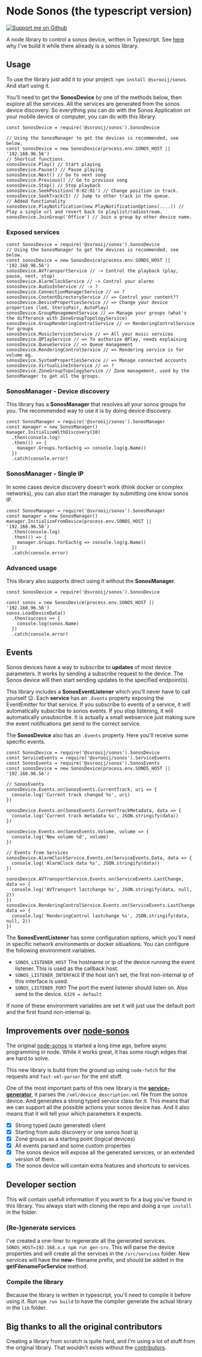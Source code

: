 # Node Sonos (the typescript version)

[![Support me on Github][badge_sponsor]][link_sponsor]

A node library to control a sonos device, written in Typescript. See [here](#improvements-over-node-sonos) why I've build it while there already is a sonos library.

## Usage

To use the library just add it to your project. `npm install @svrooij/sonos`. And start using it.

You'll need to get the **SonosDevice** by one of the methods below, then explore all the services. All the services are generated from the sonos device discovery. So everything you can do with the Sonos Application on your mobile device or computer, you can do with this library.

```node
const SonosDevice = require('@svrooij/sonos').SonosDevice

// Using the SonosManager to get the devices is recommended, see below.
const sonosDevice = new SonosDevice(process.env.SONOS_HOST || '192.168.96.56')
// Shortcut functions.
sonosDevice.Play() // Start playing
sonosDevice.Pause() // Pause playing
sonosDevice.Next() // Go to next song
sonosDevice.Previous() // Go to previous song
sonosDevice.Stop() // Stop playback
sonosDevice.SeekPosition('0:02:01') // Change position in track.
sonosDevice.SeekTrack(5) // Jump to other track in the queue.
// Added functionality
sonosDevice.PlayNotification(new PlayNotificationOptions(....)) // Play a single url and revert back to playlist/radiostream.
sonosDevice.JoinGroup('Office') // Join a group by other device name.
```

### Exposed services

```node
const SonosDevice = require('@svrooij/sonos').SonosDevice
// Using the SonosManager to get the devices is recommended, see below.
const sonosDevice = new SonosDevice(process.env.SONOS_HOST || '192.168.96.56')
sonosDevice.AVTransportService // -> Control the playback (play, pause, next, stop)
sonosDevice.AlarmClockService // -> Control your alarms
sonosDevice.AudioInService // -> ?
sonosDevice.ConnectionManagerService // => ?
sonosDevice.ContentDirectoryService // => Control your content??
sonosDevice.DevicePropertiesService // => Change your device properties (led, SterioPair, AutoPlay)
sonosDevice.GroupManagementService // => Manage your groups (what's the differance with ZoneGroupTopologyService)
sonosDevice.GroupRenderingControlService // => RenderingControlService for groups
sonosDevice.MusicServicesService // => All your music services
sonosDevice.QPlayService // => To authorize QPlay, needs explaining
sonosDevice.QueueService // => Queue management
sonosDevice.RenderingControlService // => Rendering service is for volume eg.
sonosDevice.SystemPropertiesService // => Manage connected accounts
sonosDevice.VirtualLineInService // => ?
sonosDevice.ZoneGroupTopologyService // Zone management, used by the SonosManager to get all the groups.
```

### SonosManager - Device discovery

This library has a **SonosManager** that resolves all your sonos groups for you. The recommended way to use it is by doing device discovery.

```node
const SonosManager = require('@svrooij/sonos').SonosManager
const manager = new SonosManager()
manager.InitializeWithDiscovery(10)
  .then(console.log)
  .then(() => {
    manager.Groups.forEach(g => console.log(g.Name))
  })
  .catch(console.error)
```

### SonosManager - Single IP

In some cases device discovery doesn't work (think docker or complex networks), you can also start the manager by submitting one know sonos IP.

```node
const SonosManager = require('@svrooij/sonos').SonosManager
const manager = new SonosManager()
manager.InitializeFromDevice(process.env.SONOS_HOST || '192.168.96.56')
  .then(console.log)
  .then(() => {
    manager.Groups.forEach(g => console.log(g.Name))
  })
  .catch(console.error)
```

### Advanced usage

This library also supports direct using it without the **SonosManager**.

```node
const SonosDevice = require('@svrooij/sonos').SonosDevice

const sonos = new SonosDevice(process.env.SONOS_HOST || '192.168.96.56')
sonos.LoadDeviceData()
  .then(success => {
    console.log(sonos.Name)
  })
  .catch(console.error)
```

## Events

Sonos devices have a way to subscribe to **updates** of most device parameters. It works by sending a subscribe request to the device. The Sonos device will then start sending updates to the specified endpoint(s).

This library includes a **SonosEventListener** which you'll never have to call yourself :wink:. Each **service** has an `.Events` property exposing the EventEmitter for that service. If you subscribe to events of a service, it will automatically subscribe to sonos events. If you stop listening, it will automatically unsubscribe. It is actually a small webservice just making sure the event notifications get send to the correct service.

The **SonosDevice** also has an `.Events` property. Here you'll receive some specific events.

```node
const SonosDevice = require('@svrooij/sonos').SonosDevice
const ServiceEvents = require('@svrooij/sonos').ServiceEvents
const SonosEvents = require('@svrooij/sonos').SonosEvents
const sonosDevice = new SonosDevice(process.env.SONOS_HOST || '192.168.96.56')

// SonosEvents
sonosDevice.Events.on(SonosEvents.CurrentTrack, uri => {
  console.log('Current track changed %s', uri)
})

sonosDevice.Events.on(SonosEvents.CurrentTrackMetadata, data => {
  console.log('Current track metadata %s', JSON.stringify(data))
})

sonosDevice.Events.on(SonosEvents.Volume, volume => {
  console.log('New volume %d', volume)
})

// Events from Services
sonosDevice.AlarmClockService.Events.on(ServiceEvents.Data, data => {
  console.log('AlarmClock data %s', JSON.stringify(data))
})

sonosDevice.AVTransportService.Events.on(ServiceEvents.LastChange, data => {
  console.log('AVTransport lastchange %s', JSON.stringify(data, null, 2))
})
sonosDevice.RenderingControlService.Events.on(ServiceEvents.LastChange, data => {
  console.log('RenderingControl lastchange %s', JSON.stringify(data, null, 2))
})
```

The **SonosEventListener** has some configuration options, which you'll need in specific network environments or docker sitiuations. You can configure the following environment variables.

- `SONOS_LISTENER_HOST` The hostname or ip of the device running the event listener. This is used as the callback host.
- `SONOS_LISTENER_INTERFACE` If the host isn't set, the first non-internal ip of this interface is used.
- `SONOS_LISTENER_PORT` The port the event listener should listen on. Also send to the device. `6329 = default`

If none of these environment variables are set it will just use the default port and the first found non-internal ip.

## Improvements over [node-sonos](https://github.com/bencevans/node-sonos)

The original [node-sonos](https://github.com/bencevans/node-sonos) is started a long time ago, before async programming in node.
While it works great, it has some rough edges that are hard to solve.

This new library is build from the ground up using `node-fetch` for the requests and `fast-xml-parser` for the xml stuff.

One of the most important parts of this new library is the [**service-generator**](./src/generator/service-generator.js), it parses the `/xml/device_description.xml` file from the sonos device. And generates a strong typed service class for it. This means that we can support all the possible actions your sonos device has. And it also means that it will tell your which parameters it expects.

- [x] Strong typed (auto generated) client
- [x] Starting from auto discovery or one sonos host ip
- [x] Zone groups as a starting point (logical devices)
- [x] All events parsed and some custom properties
- [x] The sonos device will expose all the generated services, or an extended version of them.
- [x] The sonos device will contain extra features and shortcuts to services.

## Developer section

This will contain usefull information if you want to fix a bug you've found in this library. You always start with cloning the repo and doing a `npm install` in the folder.

### (Re-)generate services

I've created a one-liner to regenerate all the generated services. `SONOS_HOST=192.168.x.x npm run gen-srv`.
This will parse the device properties and will create all the services in the `/src/services` folder. New services will have the **new-** filename prefix, and should be added in the **getFilenameForService** method.

### Compile the library

Because the library is written in typescript, you'll need to compile it before using it. Run `npm run build` to have the compiler generate the actual library in the `lib` folder.

## Big thanks to all the original contributors

Creating a library from scratch is quite hard, and I'm using a lot of stuff from the original library. That wouldn't exists without the [contributors](https://github.com/bencevans/node-sonos/graphs/contributors).

[badge_sponsor]: https://img.shields.io/badge/Sponsor-on%20Github-red
[link_sponsor]: https://github.com/sponsors/svrooij
